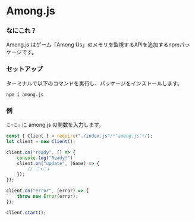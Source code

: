 # Among.js
### なにこれ？
Among.js はゲーム「Among Us」のメモリを監視するAPIを追加するnpmパッケージです。

### セットアップ
ターミナルで以下のコマンドを実行し、パッケージをインストールします。
```
npm i among.js
```

### 例
`こ↑こ↓` に among.js の関数を入力します。
```js
const { Client } = require("./index.js"/*"among.js"*/);
let client = new Client();

client.on("ready", () => {
	console.log("Ready!")
	client.on("update", (Game) => {
		// こ↑こ↓
	});
});

client.on("error", (error) => {
	throw new Error(error);
});

client.start();
```
